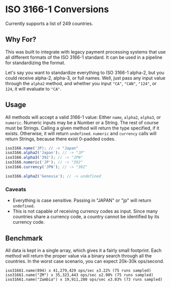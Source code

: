 # ISO 3166-1 Conversions
Currently supports a list of 249 countries.

## Why For?
This was built to integrate with legacy payment processing systems that
use all different formats of the ISO 3166-1 standard. It can be used
in a pipeline for standardizing the format. 

Let's say you want to standardize everything to ISO 3166-1 alpha-2,
but you could receive alpha-2, alpha-3, or full names. Well, just
pass any input value through the `alpha2` method, and whether you input
`"CA"`, `"CAN"`, `"124"`, or `124`, it will evaluate to `"CA"`.

## Usage

All methods will accept a valid 3166-1 value: Either `name`, `alpha2`,
`alpha3`, or `numeric`. Numeric inputs may be a Number or a
String. The rest of course must be Strings. Calling a given method
will return the type specified, if it exists. Otherwise, it will
return `undefined`. `numeric` and `currency` calls will return
Strings, because there exist 0-padded codes.

```javascript
iso3166.name('JP); // -> "Japan"
iso3166.alpha2('Japan'); // -> "JP"
iso3166.alpha3('392'); // -> "JPN"
iso3166.numeric('JP'); // -> "392"
iso3166.currency('JPN'); // -> "392"

iso3166.alpha2('Genovia'); // -> undefined
```

### Caveats
- Everything is case sensitive. Passing in "JAPAN" or "jp" will return
  `undefined`.
- This is not capable of receiving currency codes as input. Since many
  countries share a currency code, a country cannot be identified by
  its currency code. 

## Benchmark

All data is kept in a single array, which gives it a fairly small
footprint. Each method will return the proper value via a binary
search through all the countries. In the worst case scenario, you can
expect 20k-30k ops/second.

```
iso31661.name(894) x 41,279,429 ops/sec ±3.22% (75 runs sampled)
iso31661.name("ZM") x 35,323,443 ops/sec ±2.90% (75 runs sampled)
iso31661.name("Zambia") x 19,911,280 ops/sec ±3.03% (73 runs sampled)
```


